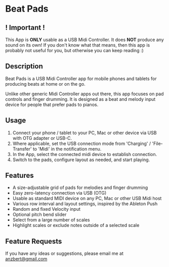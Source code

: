 # Beat Pads

## ! Important !

This App is **ONLY** usable as a USB Midi Controller. It does **NOT** produce any sound on its own! If you don't know what that means, then this app is probably not useful for you, but otherwise you can keep reading :)

## Description

Beat Pads is a USB Midi Controller app for mobile phones and tablets for producing beats at home or on the go.

Unlike other generic Midi Controller apps out there, this app focuses on pad controls and finger drumming. It is designed as a beat and melody input device for people that prefer pads to pianos.

## Usage

1. Connect your phone / tablet to your PC, Mac or other device via USB with OTG adapter or USB-C.
2. Where applicable, set the USB connection mode from 'Charging' / 'File-Transfer' to 'Midi' in the notification menu.
3. In the App, select the connected midi device to establish connection.
4. Switch to the pads, configure layout as needed, and start playing.

## Features

- A size-adjustable grid of pads for melodies and finger drumming
- Easy zero-latency connection via USB (OTG)
- Usable as standard MIDI device on any PC, Mac or other USB Midi host
- Various row interval and layout settings, inspired by the Ableton Push
- Random and fixed Velocity input
- Optional pitch bend slider
- Select from a large number of scales
- Highlight scales or exclude notes outside of a selected scale

## Feature Requests

If you have any ideas or suggestions, please email me at anzbert@gmail.com

